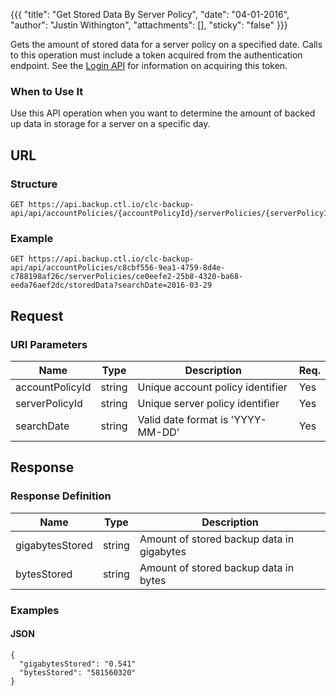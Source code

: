 {{{
  "title": "Get Stored Data By Server Policy",
  "date": "04-01-2016",
  "author": "Justin Withington",
  "attachments": [],
  "sticky": "false"
}}}

Gets the amount of stored data for a server policy on a specified date. Calls to this operation must include a token acquired from the authentication endpoint. See the [Login API](../Authentication/login.md) for information on acquiring this token.

### When to Use It

Use this API operation when you want to determine the amount of backed up data in storage for a server on a specific day.

## URL

### Structure

    GET https://api.backup.ctl.io/clc-backup-api/api/accountPolicies/{accountPolicyId}/serverPolicies/{serverPolicyId}/storedData

### Example

    GET https://api.backup.ctl.io/clc-backup-api/api/accountPolicies/c8cbf556-9ea1-4759-8d4e-c788198af26c/serverPolicies/ce0eefe2-25b8-4320-ba68-eeda76aef2dc/storedData?searchDate=2016-03-29


## Request

### URI Parameters

| Name | Type | Description | Req. |
| --- | --- | --- | --- |
| accountPolicyId | string | Unique account policy identifier | Yes |
| serverPolicyId | string | Unique server policy identifier | Yes |
| searchDate | string | Valid date format is 'YYYY-MM-DD' | Yes |

## Response

### Response Definition

| Name | Type | Description |
| --- | --- | --- |
| gigabytesStored | string | Amount of stored backup data in gigabytes |
| bytesStored | string | Amount of stored backup data in bytes |

### Examples

#### JSON

    {
      "gigabytesStored": "0.541"
      "bytesStored": "581560320"
    }
